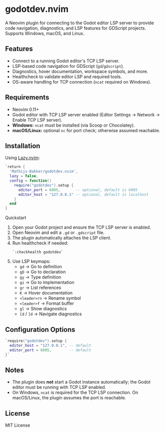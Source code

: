 # godotdev.nvim

A Neovim plugin for connecting to the Godot editor LSP server to provide code navigation, diagnostics, and LSP features for GDScript projects. Supports Windows, macOS, and Linux.

## Features

- Connect to a running Godot editor's TCP LSP server.
- LSP-based code navigation for GDScript (`gd`/`gdscript`).
- Diagnostics, hover documentation, workspace symbols, and more.
- Healthcheck to validate editor LSP and required tools.
- OS-aware handling for TCP connection (`ncat` required on Windows).

## Requirements

- Neovim 0.11+
- Godot editor with TCP LSP server enabled (Editor Settings → Network → Enable TCP LSP server).
- **Windows:** `ncat` must be installed (via Scoop or Chocolatey).
- **macOS/Linux:** optional `nc` for port check; otherwise assumed reachable.

## Installation

Using [Lazy.nvim](https://github.com/folke/lazy.nvim):
```lua
`return {
  'Mathijs-Bakker/godotdev.nvim',
  lazy = false,
  config = function()
    require("godotdev").setup {
      editor_port = 6005,       -- optional, default is 6005
      editor_host = "127.0.0.1" -- optional, default is localhost
    }
  end
}
```

Quickstart

1. Open your Godot project and ensure the TCP LSP server is enabled.
1. Open Neovim and edit a `.gd` or `.gdscript` file.
1. The plugin automatically attaches the LSP client.
1. Run healthcheck if needed:
    ```
    `:checkhealth godotdev`
    ```
1.  Use LSP keymaps:
    - `gd` → Go to definition
    - `gD` → Go to declaration
    - `gy` → Type definition
    - `gi` → Go to implementation
    - `gr` → List references
    - `K` → Hover documentation
    - `<leader>rn` → Rename symbol
    - `<leader>f` → Format buffer
    - `gl` → Show diagnostics
    - `[d` / `]d` → Navigate diagnostics

## Configuration Options
```lua
`require("godotdev").setup {
  editor_host = "127.0.0.1", -- default
  editor_port = 6005,        -- default
}`
```

## Notes

- The plugin does **not** start a Godot instance automatically; the Godot editor must be running with TCP LSP enabled.
- On Windows, `ncat` is required for the TCP LSP connection. On macOS/Linux, the plugin assumes the port is reachable.

## License

MIT License
